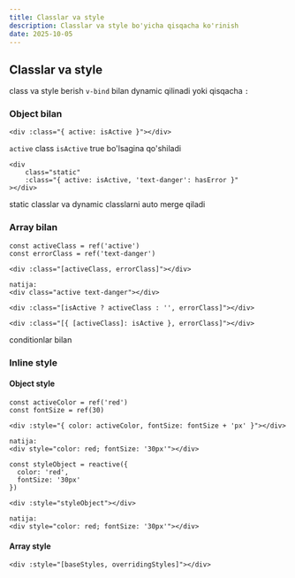 ```yaml
---
title: Classlar va style
description: Classlar va style bo'yicha qisqacha ko'rinish
date: 2025-10-05
---
```


## Classlar va style

<div class="my-md-content">

class va style berish `v-bind` bilan dynamic qilinadi yoki qisqacha `:`

<h3 class="my-section-tag">Object bilan</h3>

```vue
<div :class="{ active: isActive }"></div>
```

`active` class `isActive` true bo'lsagina qo'shiladi

```vue
<div
    class="static"
    :class="{ active: isActive, 'text-danger': hasError }"
></div>
```

static classlar va dynamic classlarni auto merge qiladi

<h3 class="my-section-tag">Array bilan</h3>

```vue
const activeClass = ref('active')
const errorClass = ref('text-danger')

<div :class="[activeClass, errorClass]"></div>

natija:
<div class="active text-danger"></div>
```

```vue
<div :class="[isActive ? activeClass : '', errorClass]"></div>

<div :class="[{ [activeClass]: isActive }, errorClass]"></div>
```

conditionlar bilan


<h3 class="my-section-tag">Inline style</h3>
<h4 class="my-section-tag">Object style</h3>

```vue
const activeColor = ref('red')
const fontSize = ref(30)

<div :style="{ color: activeColor, fontSize: fontSize + 'px' }"></div>

natija:
<div style="color: red; fontSize: '30px'"></div>
```

```vue
const styleObject = reactive({
  color: 'red',
  fontSize: '30px'
})

<div :style="styleObject"></div>

natija:
<div style="color: red; fontSize: '30px'"></div>
```

<h4 class="my-section-tag">Array style</h3>

```vue
<div :style="[baseStyles, overridingStyles]"></div>
```

</div>


